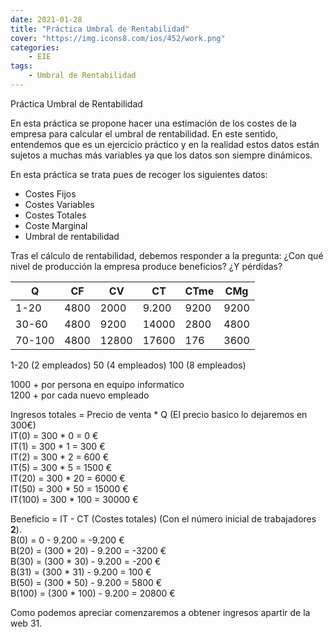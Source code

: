 ```yaml
---
date: 2021-01-28
title: "Práctica Umbral de Rentabilidad"
cover: "https://img.icons8.com/ios/452/work.png"
categories: 
    - EIE
tags:
    - Umbral de Rentabilidad
---
```


Práctica Umbral de Rentabilidad

En esta práctica se propone hacer una estimación de los costes de la empresa para calcular el umbral de rentabilidad.  En este sentido, entendemos que es un ejercicio práctico y en la realidad estos datos están sujetos a muchas más variables ya que los datos son siempre dinámicos.

En esta práctica se trata pues de recoger los siguientes datos:
* Costes Fijos
* Costes Variables
* Costes Totales
* Coste Marginal
* Umbral de rentabilidad

Tras el cálculo de rentabilidad, debemos responder a la pregunta: ¿Con qué nivel de producción la empresa produce beneficios? ¿Y pérdidas? 


| Q | CF | CV | CT | CTme | CMg |
| -- | -- | -- | -- | -- | -- |
| 1-20 | 4800 | 2000 | 9.200 | 9200 | 9200 |
| 30-60 | 4800 | 9200 | 14000 | 2800  | 4800 |
| 70-100 | 4800 | 12800 | 17600 | 176 | 3600 |

1-20 (2 empleados)
50 (4 empleados)
100 (8 empleados)

1000 + por persona en equipo informatico  
1200 + por cada nuevo empleado  
  
  
Ingresos totales = Precio de venta * Q (El precio basico lo dejaremos en 300€)  
IT(0) = 300 * 0 = 0 €  
IT(1) = 300 * 1 = 300 €  
IT(2) = 300 * 2 = 600 €  
IT(5) = 300 * 5 = 1500 €  
IT(20) = 300 * 20 = 6000 €  
IT(50) = 300 * 50 = 15000 €  
IT(100) = 300 * 100 = 30000 €  


Beneficio = IT - CT (Costes totales) (Con el número inicial de trabajadores **2**).  
B(0) = 0 - 9.200 = -9.200 €  
B(20) = (300 * 20) - 9.200 = -3200 €  
B(30) = (300 * 30) - 9.200 = -200 €  
B(31) = (300 * 31) - 9.200 =  100 €  
B(50) = (300 * 50) - 9.200 =  5800 €  
B(100) = (300 * 100) - 9.200 = 20800 €  
  
Como podemos apreciar comenzaremos a obtener ingresos apartir de la web 31.  